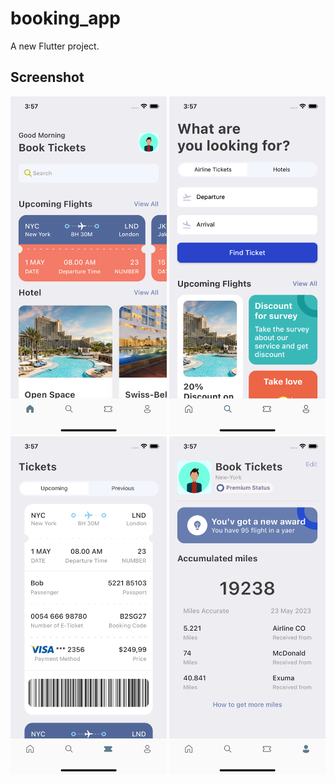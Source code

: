 # booking_app

A new Flutter project.

## Screenshot

<img src="screenshot/ss1.png" width="250"/> <img src="screenshot/ss2.png" width="250"/> <img src="screenshot/ss3.png" width="250"/> <img src="screenshot/ss4.png" width="250"/>
